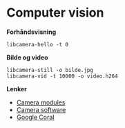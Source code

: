 # Computer vision

**Forhåndsvisning**
```
libcamera-hello -t 0
```

**Bilde og video**
```
libcamera-still -o bilde.jpg
libcamera-vid -t 10000 -o video.h264
```

**Lenker**
- [Camera modules](https://www.raspberrypi.com/documentation/accessories/camera.html)
- [Camera software](https://www.raspberrypi.com/documentation/computers/camera_software.html)
- [Google Coral](https://coral.ai/docs/accelerator/get-started)
